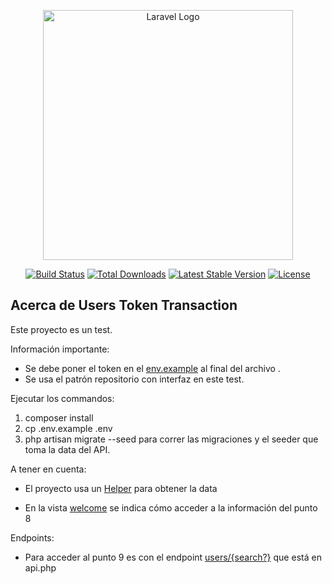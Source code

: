 <p align="center"><a href="https://laravel.com" target="_blank"><img src="https://raw.githubusercontent.com/laravel/art/master/logo-lockup/5%20SVG/2%20CMYK/1%20Full%20Color/laravel-logolockup-cmyk-red.svg" width="400" alt="Laravel Logo"></a></p>

<p align="center">
<a href="https://travis-ci.org/laravel/framework"><img src="https://travis-ci.org/laravel/framework.svg" alt="Build Status"></a>
<a href="https://packagist.org/packages/laravel/framework"><img src="https://img.shields.io/packagist/dt/laravel/framework" alt="Total Downloads"></a>
<a href="https://packagist.org/packages/laravel/framework"><img src="https://img.shields.io/packagist/v/laravel/framework" alt="Latest Stable Version"></a>
<a href="https://packagist.org/packages/laravel/framework"><img src="https://img.shields.io/packagist/l/laravel/framework" alt="License"></a>
</p>

## Acerca de Users Token Transaction

Este proyecto es un test.

Información importante:

- Se debe poner el token en el [env.example](.env.example) al final del archivo .
- Se usa el patrón repositorio con interfaz en este test.
  
Ejecutar los commandos:

1. composer install
2. cp .env.example .env
3. php artisan migrate --seed para correr las migraciones y el seeder que toma la data del API.

A tener en cuenta:

- El proyecto usa un [Helper](app/Helpers/ConectadosApi.php) para obtener la data

- En la vista [welcome](resources/views/welcome.blade.php) se indica cómo acceder a la información del punto 8

Endpoints:

- Para acceder al punto 9 es con el endpoint [users/{search?}](routes/api.php) que está en api.php